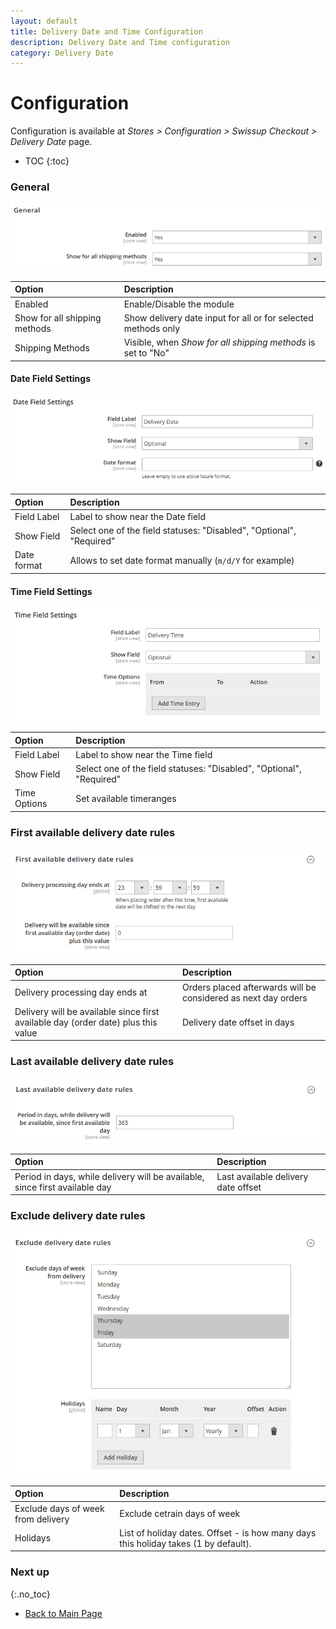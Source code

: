 ```yaml
---
layout: default
title: Delivery Date and Time Configuration
description: Delivery Date and Time configuration
category: Delivery Date
---
```


# Configuration

Configuration is available at
_Stores > Configuration > Swissup Checkout > Delivery Date_ page.

* TOC
{:toc}

### General

![General configuration](/images/m2/delivery-date/configuration/general.png)

Option                          | Description
:-------------------------------|:-------------------------
Enabled                         | Enable/Disable the module
Show for all shipping methods   | Show delivery date input for all or for selected methods only
Shipping Methods                | Visible, when _Show for all shipping methods_ is set to "No"

#### Date Field Settings

![Date Field Settings](/images/m2/delivery-date/configuration/date-field.png)

Option      | Description
:-----------|:-----------
Field Label | Label to show near the Date field
Show Field  | Select one of the field statuses: "Disabled", "Optional", "Required"
Date format | Allows to set date format manually (`m/d/Y` for example)

#### Time Field Settings

![Time Field Settings](/images/m2/delivery-date/configuration/time-field.png)

Option      | Description
:-----------|:-----------
Field Label | Label to show near the Time field
Show Field  | Select one of the field statuses: "Disabled", "Optional", "Required"
Time Options| Set available timeranges

### First available delivery date rules

![First available delivery date configuration](/images/m2/delivery-date/configuration/first-date.png)

Option                                      | Description
:-------------------------------------------|:-----------------------------------
Delivery processing day ends at             | Orders placed afterwards will be considered as next day orders
Delivery will be available since first available day (order date) plus this value | Delivery date offset in days

### Last available delivery date rules

![Last available delivery date configuration](/images/m2/delivery-date/configuration/last-date.png)

Option                                      | Description
:-------------------------------------------|:-----------------------------------
Period in days, while delivery will be available, since first available day | Last available delivery date offset


### Exclude delivery date rules

![Excluded dates](/images/m2/delivery-date/configuration/excluded-dates.png)

Option                                      | Description
:-------------------------------------------|:-----------------------------------
Exclude days of week from delivery          | Exclude cetrain days of week
Holidays                                    | List of holiday dates. Offset - is how many days this holiday takes (1 by default).

### Next up
{:.no_toc}

 -  [Back to Main Page](/m2/extensions/delivery-date/)
